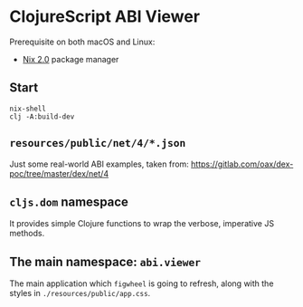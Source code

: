 # ClojureScript ABI Viewer

Prerequisite on both macOS and Linux:
- [Nix 2.0](https://nixos.org/nix/) package manager

## Start

```
nix-shell
clj -A:build-dev
```

## `resources/public/net/4/*.json`

Just some real-world ABI examples, taken from:
https://gitlab.com/oax/dex-poc/tree/master/dex/net/4

## `cljs.dom` namespace

It provides simple Clojure functions to wrap the verbose, imperative JS methods.

## The main namespace: `abi.viewer`

The main application which `figwheel` is going to refresh, along with the
styles in `./resources/public/app.css`.
